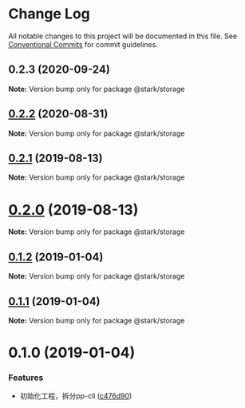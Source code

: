 # Change Log

All notable changes to this project will be documented in this file.
See [Conventional Commits](https://conventionalcommits.org) for commit guidelines.

## 0.2.3 (2020-09-24)

**Note:** Version bump only for package @stark/storage





## [0.2.2](https://git.pingpongx.org/front/power/stark/compare/v0.2.1...v0.2.2) (2020-08-31)

**Note:** Version bump only for package @stark/storage





## [0.2.1](https://git.pingpongx.org/front/power/stark/compare/v0.2.0...v0.2.1) (2019-08-13)

**Note:** Version bump only for package @stark/storage





# [0.2.0](https://git.pingpongx.org/front/power/stark/compare/v0.1.2...v0.2.0) (2019-08-13)

**Note:** Version bump only for package @stark/storage





## [0.1.2](https://git.pingpongx.org/front/power/stark/compare/v0.1.1...v0.1.2) (2019-01-04)

**Note:** Version bump only for package @stark/storage





## [0.1.1](https://git.pingpongx.org/front/power/stark/compare/v0.1.0...v0.1.1) (2019-01-04)

**Note:** Version bump only for package @stark/storage





# 0.1.0 (2019-01-04)


### Features

* 初始化工程，拆分pp-cli ([c476d90](https://git.pingpongx.org/front/power/stark/commits/c476d90))

